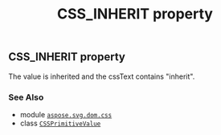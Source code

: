 ﻿---
title: CSS_INHERIT property
second_title: Aspose.SVG for Python via .NET API References
description: 
type: docs
weight: 290
url: /python-net/aspose.svg.dom.css/cssprimitivevalue/css_inherit/
is_root: false
---

## CSS_INHERIT property


The value is inherited and the cssText contains "inherit".

### See Also
* module [`aspose.svg.dom.css`](../../)
* class [`CSSPrimitiveValue`](/svg/python-net/aspose.svg.dom.css/cssprimitivevalue)
